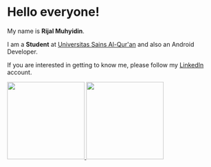 # Hello everyone! 

My name is **Rijal Muhyidin**.

I am a **Student** at [Universitas Sains Al-Qur'an](https://unsiq.ac.id/) and also an Android Developer.

If you are interested in getting to know me, please follow my [LinkedIn](https://www.linkedin.com/in/gilang-adhan/) account.

<p align="left">
  <a href="https://github.com/rijalmyd">
    <img height="180em" src="https://github-readme-stats-eight-theta.vercel.app/api?username=rijalmyd&show_icons=true&theme=algolia&include_all_commits=true&count_private=true"/>
    <img height="180em" src="https://github-readme-stats-eight-theta.vercel.app/api/top-langs/?username=rijalmyd&layout=compact&langs_count=8&theme=algolia"/>
  </a>
</p>
